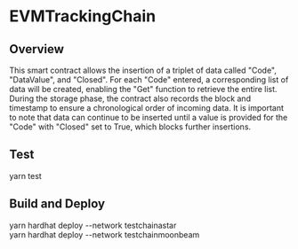 # EVMTrackingChain

## Overview
This smart contract allows the insertion of a triplet of data called "Code", "DataValue", and "Closed". For each "Code" entered, a corresponding list of data will be created, enabling the "Get" function to retrieve the entire list. During the storage phase, the contract also records the block and timestamp to ensure a chronological order of incoming data. It is important to note that data can continue to be inserted until a value is provided for the "Code" with "Closed" set to True, which blocks further insertions.  
  
## Test  
yarn test  
  
## Build and Deploy  
yarn hardhat deploy --network testchainastar  
yarn hardhat deploy --network testchainmoonbeam  
